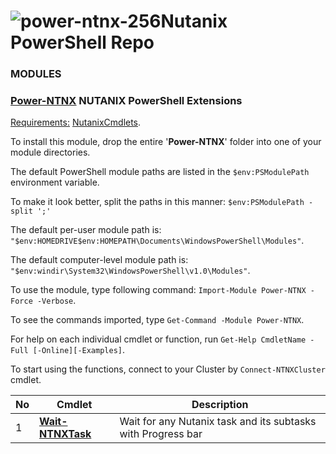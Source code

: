 # ![power-ntnx-256](https://user-images.githubusercontent.com/6964549/49570432-4aeb7180-f93f-11e8-8db6-2bbfb16fef1f.png)Nutanix PowerShell Repo

### MODULES

### [<ins>Power-NTNX</ins>](https://github.com/rgel/Nutanix/tree/master/Power-NTNX) NUTANIX PowerShell Extensions

<ins>Requirements:</ins> [NutanixCmdlets](https://portal.nutanix.com/#/page/docs/details?targetId=API_Ref-Acr_v4_6:man_ps_cmdlets_install_r.html).

To install this module, drop the entire '<b>Power-NTNX</b>' folder into one of your module directories.

The default PowerShell module paths are listed in the `$env:PSModulePath` environment variable.

To make it look better, split the paths in this manner: `$env:PSModulePath -split ';'`

The default per-user module path is: `"$env:HOMEDRIVE$env:HOMEPATH\Documents\WindowsPowerShell\Modules"`.

The default computer-level module path is: `"$env:windir\System32\WindowsPowerShell\v1.0\Modules"`.

To use the module, type following command: `Import-Module Power-NTNX -Force -Verbose`.

To see the commands imported, type `Get-Command -Module Power-NTNX`.

For help on each individual cmdlet or function, run `Get-Help CmdletName -Full [-Online][-Examples]`.

To start using the functions, connect to your Cluster by `Connect-NTNXCluster` cmdlet.

|No|Cmdlet|Description|
|----|----|----|
|1|[<b>Wait-NTNXTask</b>](https://ps1code.com/2018/05/08/monitor-nutanix-task-powershell)|Wait for any Nutanix task and its subtasks with Progress bar|

